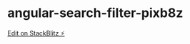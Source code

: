 # angular-search-filter-pixb8z

[Edit on StackBlitz ⚡️](https://stackblitz.com/edit/angular-search-filter-pixb8z)